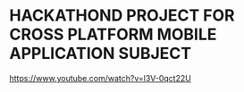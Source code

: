 
# HACKATHOND PROJECT FOR CROSS PLATFORM MOBILE APPLICATION SUBJECT
https://www.youtube.com/watch?v=l3V-0qct22U
